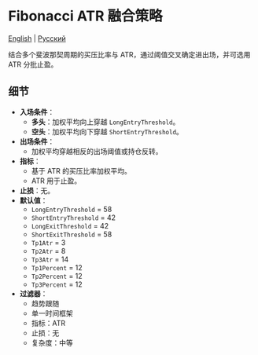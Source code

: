 # Fibonacci ATR 融合策略
[English](README.md) | [Русский](README_ru.md)

结合多个斐波那契周期的买压比率与 ATR，通过阈值交叉确定进出场，并可选用 ATR 分批止盈。

## 细节

- **入场条件**：
  - **多头**：加权平均向上穿越 `LongEntryThreshold`。
  - **空头**：加权平均向下穿越 `ShortEntryThreshold`。
- **出场条件**：
  - 加权平均穿越相反的出场阈值或持仓反转。
- **指标**：
  - 基于 ATR 的买压比率加权平均。
  - ATR 用于止盈。
- **止损**：无。
- **默认值**：
  - `LongEntryThreshold` = 58
  - `ShortEntryThreshold` = 42
  - `LongExitThreshold` = 42
  - `ShortExitThreshold` = 58
  - `Tp1Atr` = 3
  - `Tp2Atr` = 8
  - `Tp3Atr` = 14
  - `Tp1Percent` = 12
  - `Tp2Percent` = 12
  - `Tp3Percent` = 12
- **过滤器**：
  - 趋势跟随
  - 单一时间框架
  - 指标：ATR
  - 止损：无
  - 复杂度：中等
